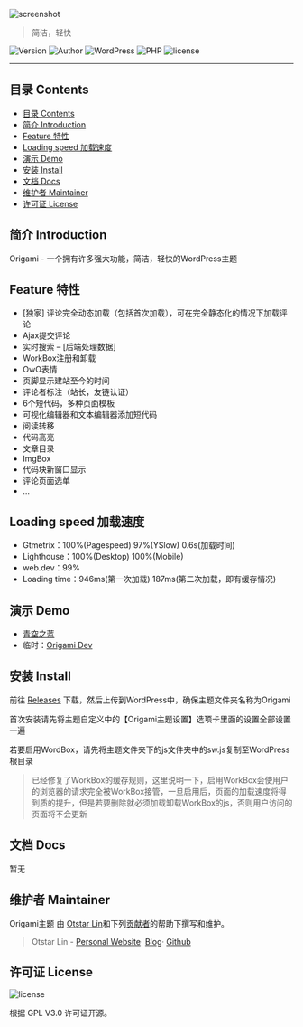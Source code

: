 ![screenshot](https://raw.githubusercontent.com/syfxlin/origami/master/screenshot.png)

> 简洁，轻快

![Version](https://img.shields.io/github/release/syfxlin/origami.svg?label=Version&style=flat-square) ![Author](https://img.shields.io/badge/Author-Otstar%20Lin-blue.svg?style=flat-square) ![WordPress](https://img.shields.io/badge/WordPress-4.4%2B-orange.svg?style=flat-square) ![PHP](https://img.shields.io/badge/php-5.6%2B-green.svg?style=flat-square) ![license](https://img.shields.io/badge/license-GPL%20v3-orange.svg?style=flat-square)

------

## 目录 Contents

- [目录 Contents](#%E7%9B%AE%E5%BD%95-contents)
- [简介 Introduction](#%E7%AE%80%E4%BB%8B-introduction)
- [Feature 特性](#feature-%E7%89%B9%E6%80%A7)
- [Loading speed 加载速度](#loading-speed-%E5%8A%A0%E8%BD%BD%E9%80%9F%E5%BA%A6)
- [演示 Demo](#%E6%BC%94%E7%A4%BA-demo)
- [安装 Install](#%E5%AE%89%E8%A3%85-install)
- [文档 Docs](#%E6%96%87%E6%A1%A3-docs)
- [维护者 Maintainer](#%E7%BB%B4%E6%8A%A4%E8%80%85-maintainer)
- [许可证 License](#%E8%AE%B8%E5%8F%AF%E8%AF%81-license)

## 简介 Introduction

Origami - 一个拥有许多强大功能，简洁，轻快的WordPress主题

## Feature 特性
- [独家] 评论完全动态加载（包括首次加载），可在完全静态化的情况下加载评论
- Ajax提交评论
- 实时搜索 – [后端处理数据]
- WorkBox注册和卸载
- OwO表情
- 页脚显示建站至今的时间
- 评论者标注（站长，友链认证）
- 6个短代码，多种页面模板
- 可视化编辑器和文本编辑器添加短代码
- 阅读转移
- 代码高亮
- 文章目录
- ImgBox
- 代码块新窗口显示
- 评论页面选单
- …

## Loading speed 加载速度

- Gtmetrix：100%(Pagespeed) 97%(YSlow) 0.6s(加载时间)
- Lighthouse：100%(Desktop) 100%(Mobile)
- web.dev：99%
- Loading time：946ms(第一次加载) 187ms(第二次加载，即有缓存情况)

## 演示 Demo

- [青空之蓝](https://blog.ixk.me)
- 临时：[Origami Dev](https://dev.ixk.me)

## 安装 Install

前往 [Releases](https://github.com/syfxlin/origami/releases) 下载，然后上传到WordPress中，确保主题文件夹名称为Origami

首次安装请先将主题自定义中的【Origami主题设置】选项卡里面的设置全部设置一遍

若要启用WordBox，请先将主题文件夹下的js文件夹中的sw.js复制至WordPress根目录

> 已经修复了WorkBox的缓存规则，这里说明一下，启用WorkBox会使用户的浏览器的请求完全被WorkBox接管，一旦启用后，页面的加载速度将得到质的提升，但是若要删除就必须加载卸载WorkBox的js，否则用户访问的页面将不会更新

## 文档 Docs

暂无

## 维护者 Maintainer

Origami主题 由 [Otstar Lin](https://ixk.me)和下列[贡献者](https://github.com/syfxlin/origami/graphs/contributors)的帮助下撰写和维护。

> Otstar Lin - [Personal Website](https://ixk.me)· [Blog](https://blog.ixk.me)· [Github](https://github.com/syfxlin)

## 许可证 License

![license](https://img.shields.io/badge/license-GPL%20v3-orange.svg?style=flat-square)

根据 GPL V3.0 许可证开源。

